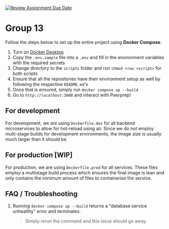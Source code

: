 [![Review Assignment Due Date](https://classroom.github.com/assets/deadline-readme-button-24ddc0f5d75046c5622901739e7c5dd533143b0c8e959d652212380cedb1ea36.svg)](https://classroom.github.com/a/6BOvYMwN)
# Group 13 

Follow the steps below to set up the entire project using **Docker Compose**.

1. Turn on [Docker Desktop](https://www.docker.com/products/docker-desktop/)
2. Copy the `.env.sample` file into a `.env` and fill in the environment variables with the required secrets
3. Change directory to the `scripts` folder and run `chmod +rwx <script>` for both scripts
4. Ensure that all the repositories have their environment setup as well by following the respective `README.md`'s
5. Once that is ensured, simply run `docker compose up --build`
6. Go to `http://localhost:3000` and interact with Peerprep!

## For development

For development, we are using `Dockerfile.dev` for all backend microservices to
allow for hot-reload using air. Since we do not employ multi-stage builds for 
development environments, the image size is usually much larger than it should be.

## For production [WIP]

For production, we are using `Dockerfile.prod` for all services. These files employ
a multistage build process which ensures the final image is lean and only contains
the minimum amount of files to containerise the service.  

## FAQ / Troubleshooting
1. Running `docker compose up --build` returns a "database service unhealthy" error and terminates.
    > Simply rerun the command and this issue should go away.